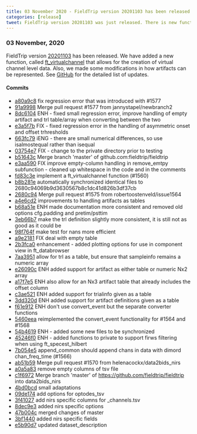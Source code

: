 ```yaml
---
title: 03 November 2020 - FieldTrip version 20201103 has been released
categories: [release]
tweet: FieldTrip version 20201103 was just released. There is new functionality that allows for the easy creation of virtual channel time series data. See http://www.fieldtriptoolbox.org/#03-november-2020
---
```


### 03 November, 2020

FieldTrip version [20201103](http://github.com/fieldtrip/fieldtrip/releases/tag/20201103) has been released. We have added a new function, called [ft_virtualchannel](https://github.com/fieldtrip/fieldtrip/blob/master/ft_virtualchannel.m) that allows for the creation of virtual channel level data. Also, we made some modifications in how artifacts can be represented. See [GitHub](https://github.com/fieldtrip/fieldtrip/compare/20201023...20201103) for the detailed list of updates.

#### Commits

- [a80a9c8](http://github.com/fieldtrip/fieldtrip/commit/a80a9c8) fix regression error that was introduced with #1577
- [91a9998](http://github.com/fieldtrip/fieldtrip/commit/91a9998) Merge pull request #1577 from jannystapel/newbranch2
- [8dc6104](http://github.com/fieldtrip/fieldtrip/commit/8dc6104) ENH - fixed small regression error, improve handling of empty artifact and trl table/array when converting between the two
- [e3a5f7b](http://github.com/fieldtrip/fieldtrip/commit/e3a5f7b) FIX - fixed regression error in the handling of asymmetric onset and offset trhresholds
- [663fc79](http://github.com/fieldtrip/fieldtrip/commit/663fc79) iENG - there are small numerical differences, so use isalmostequal rather than isequal
- [03754e7](http://github.com/fieldtrip/fieldtrip/commit/03754e7) FIX - change to the private directory prior to testing
- [b51643c](http://github.com/fieldtrip/fieldtrip/commit/b51643c) Merge branch 'master' of github.com:fieldtrip/fieldtrip
- [e3aa590](http://github.com/fieldtrip/fieldtrip/commit/e3aa590) FIX improve empty-column handling in remove_emtpy subfunction - cleaned up whitespace in the code and in the comments
- [fd83c3e](http://github.com/fieldtrip/fieldtrip/commit/fd83c3e) implement a ft_virtualchannel function (#1560)
- [b8b281e](http://github.com/fieldtrip/fieldtrip/commit/b8b281e) automatically synchronized identical files to 2680c94069b9d3630567b8c1dc41d826b3df37cb
- [2680c94](http://github.com/fieldtrip/fieldtrip/commit/2680c94) Merge pull request #1575 from robertoostenveld/issue1564
- [a4e6cd2](http://github.com/fieldtrip/fieldtrip/commit/a4e6cd2) improvements to handling artifacts as tables
- [b68a51e](http://github.com/fieldtrip/fieldtrip/commit/b68a51e) ENH made documentation more consistent and removed old options cfg.padding and pretim/psttim
- [3eb66b7](http://github.com/fieldtrip/fieldtrip/commit/3eb66b7) make the trl definition slightly more consistent, it is still not as good as it could be
- [98f764f](http://github.com/fieldtrip/fieldtrip/commit/98f764f) make test for nans more efficient
- [a9e2181](http://github.com/fieldtrip/fieldtrip/commit/a9e2181) FIX deal with empty table
- [2b3fca0](http://github.com/fieldtrip/fieldtrip/commit/2b3fca0) enhancement - added plotting options for use in component view in ft_databrowser
- [7aa3951](http://github.com/fieldtrip/fieldtrip/commit/7aa3951) allow for trl as a table, but ensure that sampleinfo remains a numeric array
- [e26090c](http://github.com/fieldtrip/fieldtrip/commit/e26090c) ENH added support for artifact as either table or numeric Nx2 array
- [a17f7e5](http://github.com/fieldtrip/fieldtrip/commit/a17f7e5) ENH also allow for an Nx3 artifact table that already includes the offset column
- [c3ae521](http://github.com/fieldtrip/fieldtrip/commit/c3ae521) ENH added support for trialinfo given as a table
- [3dd320d](http://github.com/fieldtrip/fieldtrip/commit/3dd320d) ENH added support for artifact definitions given as a table
- [f61e912](http://github.com/fieldtrip/fieldtrip/commit/f61e912) ENH don't use convert_event but the separate converter functions
- [5460eea](http://github.com/fieldtrip/fieldtrip/commit/5460eea) reimplemented the convert_event functionality for #1564 and #1568
- [54b4619](http://github.com/fieldtrip/fieldtrip/commit/54b4619) ENH - added some new files to be synchronized
- [45246f0](http://github.com/fieldtrip/fieldtrip/commit/45246f0) ENH - added functions to private to support firws filtering when using ft_specest_hilbert
- [7b054e5](http://github.com/fieldtrip/fieldtrip/commit/7b054e5) append_common should append chans in data with dimord chan_freq_time (#1566)
- [ab51b59](http://github.com/fieldtrip/fieldtrip/commit/ab51b59) Merge pull request #1570 from helenacockx/data2bids_nirs
- [a0a5a83](http://github.com/fieldtrip/fieldtrip/commit/a0a5a83) remove empty columns of tsv file
- [c1f6972](http://github.com/fieldtrip/fieldtrip/commit/c1f6972) Merge branch 'master' of https://github.com/fieldtrip/fieldtrip into data2bids_nirs
- [4bd0bcd](http://github.com/fieldtrip/fieldtrip/commit/4bd0bcd) small adaptations
- [09de174](http://github.com/fieldtrip/fieldtrip/commit/09de174) add options for optodes_tsv
- [3f41027](http://github.com/fieldtrip/fieldtrip/commit/3f41027) add nirs specific columns for _channels.tsv
- [8dec9e3](http://github.com/fieldtrip/fieldtrip/commit/8dec9e3) added nirs specific options
- [47b004c](http://github.com/fieldtrip/fieldtrip/commit/47b004c) merged changes of master
- [3bf1440](http://github.com/fieldtrip/fieldtrip/commit/3bf1440) added nirs specific fields
- [e5b90d7](http://github.com/fieldtrip/fieldtrip/commit/e5b90d7) updated dataset_description

